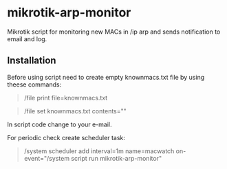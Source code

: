 # mikrotik-arp-monitor
Mikrotik script for monitoring new MACs in /ip arp and sends notification to email and log.

## Installation
Before using script need to create empty knownmacs.txt file by using theese commands:                                         
> /file print file=knownmacs.txt

> /file set knownmacs.txt contents=""

In script code change <set-email-here> to your e-mail.

For periodic check create scheduler task:

> /system scheduler add interval=1m name=macwatch on-event="/system script run mikrotik-arp-monitor"
